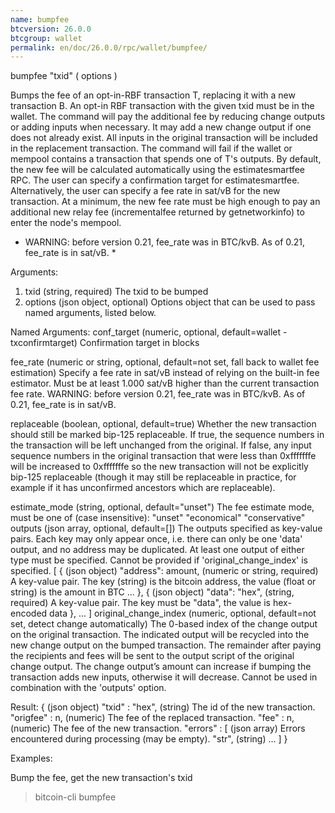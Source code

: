```yaml
---
name: bumpfee
btcversion: 26.0.0
btcgroup: wallet
permalink: en/doc/26.0.0/rpc/wallet/bumpfee/
---
```


bumpfee "txid" ( options )

Bumps the fee of an opt-in-RBF transaction T, replacing it with a new transaction B.
An opt-in RBF transaction with the given txid must be in the wallet.
The command will pay the additional fee by reducing change outputs or adding inputs when necessary.
It may add a new change output if one does not already exist.
All inputs in the original transaction will be included in the replacement transaction.
The command will fail if the wallet or mempool contains a transaction that spends one of T's outputs.
By default, the new fee will be calculated automatically using the estimatesmartfee RPC.
The user can specify a confirmation target for estimatesmartfee.
Alternatively, the user can specify a fee rate in sat/vB for the new transaction.
At a minimum, the new fee rate must be high enough to pay an additional new relay fee (incrementalfee
returned by getnetworkinfo) to enter the node's mempool.
* WARNING: before version 0.21, fee_rate was in BTC/kvB. As of 0.21, fee_rate is in sat/vB. *

Arguments:
1. txid       (string, required) The txid to be bumped
2. options    (json object, optional) Options object that can be used to pass named arguments, listed below.

Named Arguments:
conf_target                    (numeric, optional, default=wallet -txconfirmtarget) Confirmation target in blocks
                               
fee_rate                       (numeric or string, optional, default=not set, fall back to wallet fee estimation) 
                               Specify a fee rate in sat/vB instead of relying on the built-in fee estimator.
                               Must be at least 1.000 sat/vB higher than the current transaction fee rate.
                               WARNING: before version 0.21, fee_rate was in BTC/kvB. As of 0.21, fee_rate is in sat/vB.
                               
replaceable                    (boolean, optional, default=true) Whether the new transaction should still be
                               marked bip-125 replaceable. If true, the sequence numbers in the transaction will
                               be left unchanged from the original. If false, any input sequence numbers in the
                               original transaction that were less than 0xfffffffe will be increased to 0xfffffffe
                               so the new transaction will not be explicitly bip-125 replaceable (though it may
                               still be replaceable in practice, for example if it has unconfirmed ancestors which
                               are replaceable).
                               
estimate_mode                  (string, optional, default="unset") The fee estimate mode, must be one of (case insensitive):
                               "unset"
                               "economical"
                               "conservative"
outputs                        (json array, optional, default=[]) The outputs specified as key-value pairs.
                               Each key may only appear once, i.e. there can only be one 'data' output, and no address may be duplicated.
                               At least one output of either type must be specified.
                               Cannot be provided if 'original_change_index' is specified.
     [
       {                       (json object)
         "address": amount,    (numeric or string, required) A key-value pair. The key (string) is the bitcoin address,
                               the value (float or string) is the amount in BTC
         ...
       },
       {                       (json object)
         "data": "hex",        (string, required) A key-value pair. The key must be "data", the value is hex-encoded data
       },
       ...
     ]
original_change_index          (numeric, optional, default=not set, detect change automatically) The 0-based index of the change output on the original transaction. The indicated output will be recycled into the new change output on the bumped transaction. The remainder after paying the recipients and fees will be sent to the output script of the original change output. The change output’s amount can increase if bumping the transaction adds new inputs, otherwise it will decrease. Cannot be used in combination with the 'outputs' option.

Result:
{                    (json object)
  "txid" : "hex",    (string) The id of the new transaction.
  "origfee" : n,     (numeric) The fee of the replaced transaction.
  "fee" : n,         (numeric) The fee of the new transaction.
  "errors" : [       (json array) Errors encountered during processing (may be empty).
    "str",           (string)
    ...
  ]
}

Examples:

Bump the fee, get the new transaction's txid
> bitcoin-cli bumpfee <txid>


